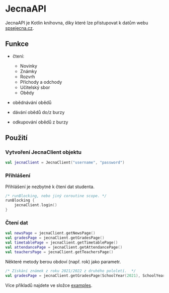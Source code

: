 # JecnaAPI

JecnaAPI je Kotlin knihovna, díky které lze přistupovat k datům webu [spsejecna.cz](https://spsejecna.cz).

## Funkce

- čtení:
  - Novinky
  - Známky
  - Rozvrh
  - Příchody a odchody
  - Učitelský sbor
  - Obědy

- obědnávání obědů
- dávání obědů do/z burzy
- odkupování obědů z burzy

## Použití

### Vytvoření JecnaClient objektu

```kotlin
val jecnaClient = JecnaClient("username", "password")
```

### Přihlášení

Přihlášení je nezbytné k čtení dat studenta.

```kotlin
/* runBlocking, nebo jiný coroutine scope. */
runBlocking {
    jecnaClient.login()
}
```

### Čtení dat

```kotlin
val newsPage = jecnaClient.getNewsPage()
val gradesPage = jecnaClient.getGradesPage()
val timetablePage = jecnaClient.getTimetablePage()
val attendancePage = jecnaClient.getAttendancePage()
val teachersPage = jecnaClient.getTeachersPage()
```

Některé metody berou obdoví (např. rok) jako parametr.

```kotlin
/* Získání známek z roku 2021/2022 z druhého pololetí.  */
val gradesPage = jecnaClient.getGradesPage(SchoolYear(2021), SchoolYearHalf.SECOND)
```

Více příkladů najdete ve složce [examples](/src/main/kotlin/examples).